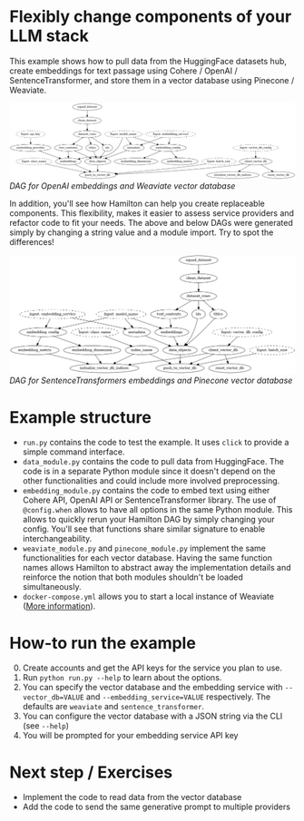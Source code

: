 # Flexibly change components of your LLM stack

This example shows how to pull data from the HuggingFace datasets hub, create embeddings for text passage using Cohere / OpenAI / SentenceTransformer, and store them in a vector database using Pinecone / Weaviate.

![](./weaviate_dag.png)
*DAG for OpenAI embeddings and Weaviate vector database*

In addition, you'll see how Hamilton can help you create replaceable components. This flexibility, makes it easier to assess service providers and refactor code to fit your needs. The above and below DAGs were generated simply by changing a string value and a module import. Try to spot the differences! 

![](./pinecone_dag.png)
*DAG for SentenceTransformers embeddings and Pinecone vector database*

# Example structure
- `run.py` contains the code to test the example. It uses `click` to provide a simple command interface. 
- `data_module.py` contains the code to pull data from HuggingFace. The code is in a separate Python module since it doesn't depend on the other functionalities and could include more involved preprocessing.
- `embedding_module.py` contains the code to embed text using either Cohere API, OpenAI API or SentenceTransformer library. The use of `@config.when` allows to have all options in the same Python module. This allows to quickly rerun your Hamilton DAG by simply changing your config. You'll see that functions share similar signature to enable interchangeability.
- `weaviate_module.py` and `pinecone_module.py` implement the same functionalities for each vector database. Having the same function names allows Hamilton to abstract away the implementation details and reinforce the notion that both modules shouldn't be loaded simultaneously.
- `docker-compose.yml` allows you to start a local instance of Weaviate ([More information](https://weaviate.io/developers/weaviate/installation/docker-compose)).

# How-to run the example
0. Create accounts and get the API keys for the service you plan to use.
1. Run `python run.py --help` to learn about the options.
2. You can specify the vector database and the embedding service with `--vector_db=VALUE` and `--embedding_service=VALUE` respectively. The defaults are `weaviate` and `sentence_transformer`.
3. You can configure the vector database with a JSON string via the CLI (see `--help`)
4. You will be prompted for your embedding service API key

# Next step / Exercises
- Implement the code to read data from the vector database
- Add the code to send the same generative prompt to multiple providers 
